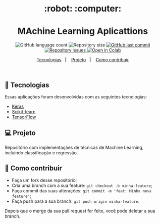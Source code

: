 <h1 align="center">
    :robot: :computer:
</h1>

<h1 align="center">
  MAchine Learning Aplicattions
</h1>
<p align="center">
  <img alt="GitHub language count" src="https://img.shields.io/github/languages/count/franklinthony/machine-learning-aplicattions">

  <img alt="Repository size" src="https://img.shields.io/github/repo-size/franklinthony/machine-learning-aplicattions">
  
  <a href="https://github.com/franklinthony/machine-learning-aplicattions/commits/master">
    <img alt="GitHub last commit" src="https://img.shields.io/github/last-commit/franklinthony/machine-learning-aplicattions">
  </a>

  <a href="https://github.com/franklinthony/machine-learning-aplicattions/issues">
    <img alt="Repository issues" src="https://img.shields.io/github/issues/franklinthony/machine-learning-aplicattions">
  </a>
  
  <a href="https://colab.research.google.com/github/googlecolab/colabtools/blob/master/notebooks/colab-github-demo.ipynb">
  <img src="https://colab.research.google.com/assets/colab-badge.svg" alt="Open in Colab"/>
</a>
</p>

<p align="center">
  <a href="#rocket-tecnologias">Tecnologias</a>&nbsp;&nbsp;&nbsp;|&nbsp;&nbsp;&nbsp;
  <a href="#-projeto">Projeto</a>&nbsp;&nbsp;&nbsp;|&nbsp;&nbsp;&nbsp;
  <a href="#-como-contribuir">Como contribuir</a>
</p>

<br>

## :rocket: Tecnologias

Essas aplicações foram desenvolvidas com as seguintes tecnologias:

- [Keras](https://keras.io/)
- [Scikit-learn](https://scikit-learn.org/stable/)
- [TensorFlow](https://www.tensorflow.org/)

## 💻 Projeto

Repositório com implementações de técnicas de Machine Learning, incluindo classificação e regressão.

## 🤔 Como contribuir

- Faça um fork desse repositório;
- Cria uma branch com a sua feature: `git checkout -b minha-feature`;
- Faça commit das suas alterações: `git commit -m 'feat: Minha nova feature'`;
- Faça push para a sua branch: `git push origin minha-feature`.

Depois que o merge da sua pull request for feito, você pode deletar a sua branch.
